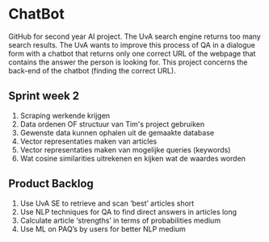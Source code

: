 # ChatBot
GitHub for second year AI project. The UvA search engine returns too many search results. 
The UvA wants to improve this process of QA in a dialogue form with a chatbot that returns
only one correct URL of the webpage that contains the answer the person is looking for. 
This project concerns the back-end of the chatbot (finding the correct URL).

## Sprint week 2
1. Scraping werkende krijgen
2. Data ordenen OF structuur van Tim's project gebruiken
3. Gewenste data kunnen ophalen uit de gemaakte database 
4. Vector representaties maken van articles
5. Vector representaties maken van mogelijke queries (keywords)
6. Wat cosine similarities uitrekenen en kijken wat de waardes worden

## Product Backlog
1. Use UvA SE  to retrieve and scan ‘best’ articles 				short	
2. Use NLP techniques for QA to find direct answers in articles		long
3. Calculate article ‘strengths’ in terms of probabilities 			medium
4. Use ML on PAQ’s by users for better NLP							medium